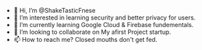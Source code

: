 - 👋 Hi, I’m @ShakeTasticFnese
- 👀 I’m interested in learning security and better privacy for users.
- 🌱 I’m currently learning Google Cloud & Firebase fundementals. 
- 💞️ I’m looking to collaborate on My afirst Project startup.
- 📫 How to reach me? Closed mouths don't get fed.

<!---
ShakeTasticFnese/ShakeTasticFnese is a ✨ special ✨ repository because its `README.md` (this file) appears on your GitHub profile.
You can click the Preview link to take a look at your changes.
--->
